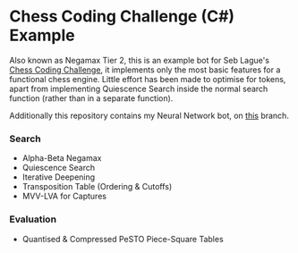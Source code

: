# Chess Coding Challenge (C#) Example

Also known as Negamax Tier 2, this is an example bot for Seb Lague's
[Chess Coding Challenge](https://youtu.be/iScy18pVR58), it implements
only the most basic features for a functional chess engine. Little effort
has been made to optimise for tokens, apart from implementing Quiescence
Search inside the normal search function (rather than in a separate function).

Additionally this repository contains my Neural Network bot, on [this](https://github.com/jw1912/Chess-Challenge/tree/nn) branch.

### Search
- Alpha-Beta Negamax
- Quiescence Search
- Iterative Deepening
- Transposition Table (Ordering & Cutoffs)
- MVV-LVA for Captures

### Evaluation
- Quantised & Compressed PeSTO Piece-Square Tables

